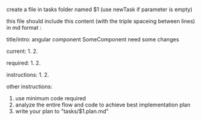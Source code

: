 create a file in tasks folder named  $1 (use newTask if parameter is empty)

this file should include this content (with the triple spaceing between lines) in md format :


title/intro:
angular component   SomeComponent    need some changes




current:
1. 
2. 



required:
1. 
2. 



instructions:
1. 
2. 




other instructions:
1. use minimum code required
2. analyze the entire flow and code to achieve best implementation plan
3. write your plan to "tasks/$1.plan.md"

